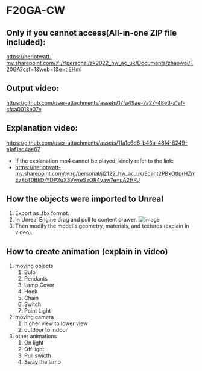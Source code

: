# F20GA-CW

## Only if you cannot access(All-in-one ZIP file included):
https://heriotwatt-my.sharepoint.com/:f:/r/personal/zk2022_hw_ac_uk/Documents/zhaowei/F20GA?csf=1&web=1&e=tiEHmI

## Output video:
https://github.com/user-attachments/assets/17fa49ae-7a27-48e3-a1ef-cfca0013e07e

## Explanation video:
https://github.com/user-attachments/assets/11a1c6d6-b43a-48f4-8249-a1af1ad4ae67
- if the explanation mp4 cannot be played, kindly refer to the link:
- https://heriotwatt-my.sharepoint.com/:v:/g/personal/jl2122_hw_ac_uk/Ecant2PBxOtIprHZmEz8bT0BkD-YDP2uX3VwreSzOR4yaw?e=uA2HRJ

## How the objects were imported to Unreal
1. Export as .fbx format.
2. In Unreal Engine drag and pull to content drawer.
![image](https://github.com/user-attachments/assets/33e6b0ba-8e94-45b9-89ba-a6523137489c)
3. Then modify the model's geometry, materials, and textures (explain in video).

## How to create animation (explain in video)
1. moving objects
   1. Bulb
   2. Pendants
   3. Lamp Cover
   4. Hook
   5. Chain
   6. Switch
   7. Point Light
2. moving camera
   1. higher view to lower view
   2. outdoor to indoor
3. other animations
   1. On light
   2. Off light
   3. Pull swicth
   4. Sway the lamp
   
